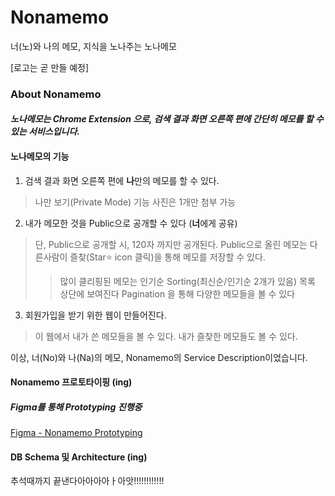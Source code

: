 # Nonamemo
너(노)와 나의 메모, 지식을 노나주는 노나메모 

[로고는 곧 만들 예정]

### About Nonamemo

#### *노나메모는 Chrome Extension 으로, 검색 결과 화면 오른쪽 편에 간단히 메모를 할 수 있는 서비스입니다.*

#### 노나메모의 기능

1. 검색 결과 화면 오른쪽 편에 **나**만의 메모를 할 수 있다.
> 나만 보기(Private Mode) 기능
> 사진은 1개만 첨부 가능

2. 내가 메모한 것을 Public으로 공개할 수 있다 (**너**에게 공유)
> 단, Public으로 공개할 시, 120자 까지만 공개된다.
> Public으로 올린 메모는 다른사람이 즐찾(Star⭐️ icon 클릭)을 통해 메모를 저장할 수 있다.
> > 많이 클리핑된 메모는 인기순 Sorting(최신순/인기순 2개가 있음) 목록 상단에 보여진다
> Pagination 을 통해 다양한 메모들을 볼 수 있다

3. 회원가입을 받기 위한 웹이 만들어진다.
> 이 웹에서 내가 쓴 메모들을 볼 수 있다.
> 내가 즐찾한 메모들도 볼 수 있다.


이상, 너(No)와 나(Na)의 메모, Nonamemo의 Service Description이었습니다.



#### Nonamemo 프로토타이핑 (ing)

##### Figma를 통해 Prototyping 진행중
[Figma - Nonamemo Prototyping](https://www.figma.com/file/wDnzaSLSLHILPnWuo0JWMG/Untitled?node-id=7%3A3, "figma link")

#### DB Schema 및 Architecture (ing)

추석때까지 끝낸다아아아아ㅏ아앗!!!!!!!!!!!!
